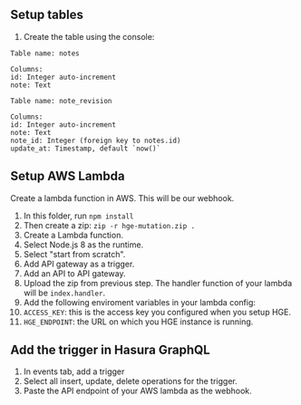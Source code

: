 ## Setup tables

 1. Create the table using the console:

```
Table name: notes

Columns:
id: Integer auto-increment
note: Text

Table name: note_revision

Columns:
id: Integer auto-increment
note: Text
note_id: Integer (foreign key to notes.id)
update_at: Timestamp, default `now()`

```

## Setup AWS Lambda
Create a lambda function in AWS. This will be our webhook.

 1. In this folder, run `npm install`
 2. Then create a zip: `zip -r hge-mutation.zip .`
 3. Create a Lambda function.
 4. Select Node.js 8 as the runtime.
 5. Select "start from scratch".
 6. Add API gateway as a trigger.
 7. Add an API to API gateway.
 8. Upload the zip from previous step. The handler function of your lambda will be `index.handler`.
 9. Add the following enviroment variables in your lambda config:
   1. `ACCESS_KEY`: this is the access key you configured when you setup HGE.
   2. `HGE_ENDPOINT`: the URL on which you HGE instance is running.

## Add the trigger in Hasura GraphQL
 1. In events tab, add a trigger
 2. Select all insert, update, delete operations for the trigger.
 3. Paste the API endpoint of your AWS lambda as the webhook.
